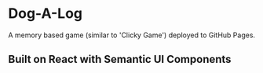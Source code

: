 # Dog-A-Log
A memory based game (similar to 'Clicky Game') deployed to GitHub Pages.  

## Built on React with Semantic UI Components
